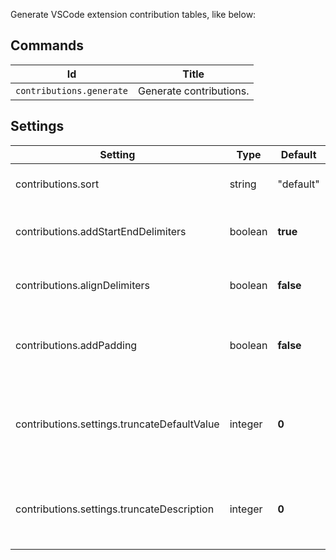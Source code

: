 Generate VSCode extension contribution tables, like below:

## Commands

|Id|Title|
|-|-|
|`contributions.generate`|Generate contributions.|

## Settings

|Setting|Type|Default|Description|
|-|-|-|-|
|contributions.sort|string|"default"|How to sort items in a table.|
|contributions.addStartEndDelimiters|boolean|**true**|Add start and end delimiters to the table.|
|contributions.alignDelimiters|boolean|**false**|Make pretty table. (Not pretty if the table is big)|
|contributions.addPadding|boolean|**false**|Add whitespaces between delimiters and content.|
|contributions.settings.truncateDefaultValue|integer|**0**|Truncate default value if it's bigger than this setting. (0 to disable).|
|contributions.settings.truncateDescription|integer|**0**|Truncate description if it's bigger than this setting. (0 to disable).|